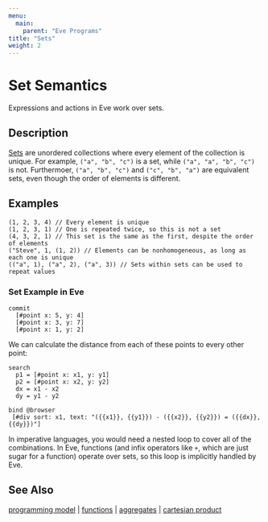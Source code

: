 ```yaml
---
menu:
  main:
    parent: "Eve Programs"
title: "Sets"
weight: 2
---
```


# Set Semantics

Expressions and actions in Eve work over sets.

## Description

[Sets](https://en.wikipedia.org/wiki/Set_(mathematics)) are unordered collections where every element of the collection is unique. For example, `("a", "b", "c")` is a set, while `("a", "a", "b", "c")` is not. Furthermoer, `("a", "b", "c")` and `("c", "b", "a")` are equivalent sets, even though the order of elements is different.

## Examples

```
(1, 2, 3, 4) // Every element is unique           
(1, 2, 3, 1) // One is repeated twice, so this is not a set
(4, 3, 2, 1) // This set is the same as the first, despite the order of elements
("Steve", 1, (1, 2)) // Elements can be nonhomogeneous, as long as each one is unique
(("a", 1), ("a", 2), ("a", 3)) // Sets within sets can be used to repeat values
```

### Set Example in Eve

```eve
commit
  [#point x: 5, y: 4]
  [#point x: 3, y: 7]
  [#point x: 1, y: 2]
```

We can calculate the distance from each of these points to every other point:

```eve
search
  p1 = [#point x: x1, y: y1]
  p2 = [#point x: x2, y: y2]
  dx = x1 - x2 
  dy = y1 - y2
  
bind @browser
 [#div sort: x1, text: "({{x1}}, {{y1}}) - ({{x2}}, {{y2}}) = ({{dx}}, {{dy}})"]
 ```

In imperative languages, you would need a nested loop to cover all of the combinations. In Eve, functions (and infix operators like `+`, which are just sugar for a function) operate over sets, so this loop is implicitly handled by Eve.

## See Also

[programming model](../model) | [functions](../functions) | [aggregates](../aggregates) | [cartesian product](../glossary/#cartesian-product)